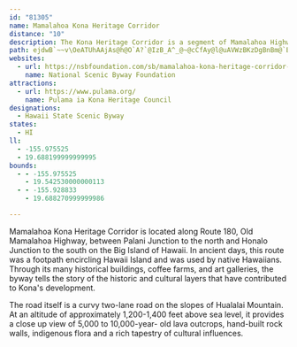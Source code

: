 ```yaml
---
id: "81305"
name: Mamalahoa Kona Heritage Corridor
distance: "10"
description: The Kona Heritage Corridor is a segment of Mamalahoa Highway (County Route 180) that runs between Kalaoa and Honalo, passing through Holualoa on the western side of the Big Island of Hawaii.
path: ejdwB`~~v\OeATUhAAjAs@h@O`A?`@IzB_A^_@~@cCfAy@l@uAVWzBKzDgBnBm@`BQdAs@vA]tCaDhB}AxBy@d@a@|@kAVO|AWnAwAh@_@hDGfBm@nCQ|AE~B\p@?vGeEjBsBpBWxGqCdIwBp@o@|@iCZQvG{AXOx@kAbB]~FyDxByBdBcAt@u@nGmFlFgDrCyBtCuAtWoIhBWnDDpC[bCi@dB_AxBQp@_@pDKvCc@nBm@rHcDzCa@~Cy@\CnBZZEpJsDhEO|IsAtAa@dFg@nA?pDs@lBEnBkAnDsDrF}EjA[|CJf@O`CgBZKr@ExDTbPzAf@EvB}@lB[zJ^zGWpD@`@DpCtAd@FhGZr@GhB}@|@Ez@HvEfAjDVvB`@pFKtD[bA?vAHrLFnBTlGTbOq@`BWfFoBvEg@^@n@T~BnAlJf@tJ{AjFJxEeA`GD|@Kh@OlH_EdCN~BU|Am@f@c@bBy@tA?hAUjBs@nDy@vAm@fD]tEl@~F]nB@x@KlDu@vBuA~Gy@bAWrBcApAcB^Qj@KfBD`Bh@jCf@rBOt@W~C[xFH~Ag@hAs@|CDrBc@vAq@vCS~AJj@V~ApAn@?b@U~@{@pHuEbBEd@Kj@g@jAiBZI~BGn@YrAmAfCEhA]t@k@pBwC\WfU{ElBm@jB_A`EeAdAw@rGeCt@Wf@Dt@WfAy@xAmBbAy@fDuAnCcBvBy@lB?`Ba@`AwBbAMrBiAj@]r@wA`A}@bBWvAeA^E|Cr@fA?tA~@h@?`BcAn@gAnAk@Ti@JoAJQxAo@|@cAzCiAdCS
websites:
  - url: https://nsbfoundation.com/sb/mamalahoa-kona-heritage-corridor-scenic-byway/
    name: National Scenic Byway Foundation
attractions:
  - url: https://www.pulama.org/
    name: Pulama ia Kona Heritage Council
designations:
  - Hawaii State Scenic Byway
states:
  - HI
ll:
  - -155.975525
  - 19.688199999999995
bounds:
  - - -155.975525
    - 19.542530000000113
  - - -155.928833
    - 19.688270999999986

---
```


Mamalahoa Kona Heritage Corridor is located along Route 180, Old Mamalahoa Highway, between Palani Junction to the north and Honalo Junction to the south on the Big Island of Hawaii.  In ancient days, this route was a footpath encircling Hawaii Island and was used by native Hawaiians.  Through its many historical buildings, coffee farms, and art galleries, the byway tells the story of the historic and cultural layers that have contributed to Kona's development.

The road itself is a curvy two-lane road on the slopes of Hualalai Mountain. At an altitude of approximately 1,200-1,400 feet above sea level, it provides a close up view of 5,000 to 10,000-year- old lava outcrops, hand-built rock walls, indigenous flora and a rich tapestry of cultural influences.
